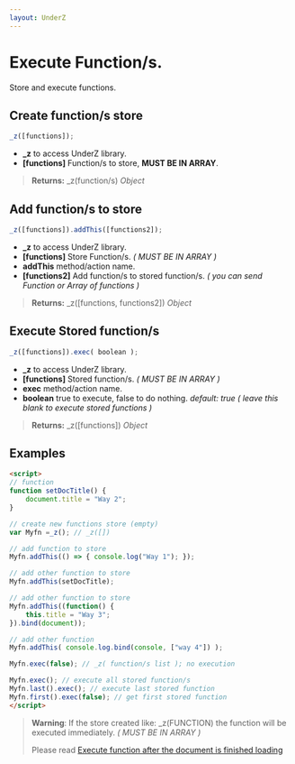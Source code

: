 ```yaml
---
layout: UnderZ
---
```

# Execute Function/s.
Store and execute functions.


## Create function/s store
```js
_z([functions]);
```

* **_z** to access UnderZ library.
* **[functions]** Function/s to store, **MUST BE IN ARRAY**.

> **Returns:** \_z(function/s) _Object_


## Add function/s to store
```js
_z([functions]).addThis([functions2]);
```

* **_z** to access UnderZ library.
* **[functions]** Store Function/s. _( MUST BE IN ARRAY )_
* **addThis** method/action name.
* **[functions2]** Add function/s to stored function/s.  _( you can send Function or Array of functions )_

> **Returns:** \_z([functions, functions2]) _Object_

## Execute Stored function/s
```js
_z([functions]).exec( boolean );
```

* **_z** to access UnderZ library.
* **[functions]** Stored function/s. _( MUST BE IN ARRAY )_
* **exec** method/action name.
* **boolean** true to execute, false to do nothing. _default: true_ _( leave this blank to execute stored functions )_

> **Returns:** \_z([functions]) _Object_


## Examples

```html
<script>
// function
function setDocTitle() {
	document.title = "Way 2";
}

// create new functions store (empty)
var Myfn =_z(); // _z([])

// add function to store
Myfn.addThis(() => { console.log("Way 1"); });

// add other function to store
Myfn.addThis(setDocTitle);

// add other function to store
Myfn.addThis((function() {
	this.title = "Way 3";
}).bind(document));

// add other function
Myfn.addThis( console.log.bind(console, ["way 4"]) );

Myfn.exec(false); // _z( function/s list ); no execution

Myfn.exec(); // execute all stored function/s
Myfn.last().exec(); // execute last stored function
Myfn.first().exec(false); // get first stored function
</script>

```

> **Warning**: If the store created like: _z(FUNCTION) the function will be executed immediately. _( MUST BE IN ARRAY )_
> 
> Please read [Execute function after the document is finished loading](https://hlack.github.io/UnderZ/-ready()#method-2-short-way)

